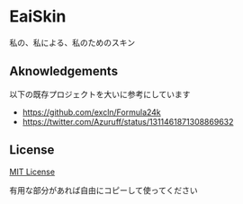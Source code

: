 # EaiSkin

私の、私による、私のためのスキン

## Aknowledgements

以下の既存プロジェクトを大いに参考にしています

-   https://github.com/excln/Formula24k
-   https://twitter.com/Azuruff/status/1311461871308869632

## License

[MIT License](LICENSE)

有用な部分があれば自由にコピーして使ってください

